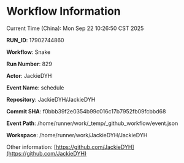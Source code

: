 # Workflow Information

Current Time (China): Mon Sep 22 10:26:50 CST 2025  

**RUN_ID**: 17902744860  

**Workflow**: Snake  

**Run Number**: 829  

**Actor**: JackieDYH  

**Event Name**: schedule  

**Repository**: JackieDYH/JackieDYH  

**Commit SHA**: f0bbb39f2e0354b99c016c17b7952fb09fcbbd68  

**Event Path**: /home/runner/work/_temp/_github_workflow/event.json  

**Workspace**: /home/runner/work/JackieDYH/JackieDYH  

Other information: [https://github.com/JackieDYH](https://github.com/JackieDYH)
